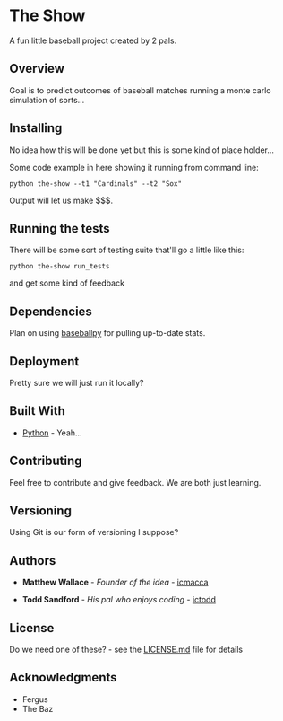 # The Show

A fun little baseball project created by 2 pals.

## Overview

Goal is to predict outcomes of baseball matches running a monte carlo simulation of sorts...

## Installing

No idea how this will be done yet but this is some kind of place holder...

Some code example in here showing it running from command line:

```
python the-show --t1 "Cardinals" --t2 "Sox"
```

Output will let us make \$\$\$.

## Running the tests

There will be some sort of testing suite that'll go a little like this:

```
python the-show run_tests
```

and get some kind of feedback

## Dependencies

Plan on using [baseballpy](https://github.com/jldbc/pybaseball) for pulling up-to-date stats.

## Deployment

Pretty sure we will just run it locally?

## Built With

- [Python](http://python.org/) - Yeah...

## Contributing

Feel free to contribute and give feedback. We are both just learning.

## Versioning

Using Git is our form of versioning I suppose?

## Authors

- **Matthew Wallace** - _Founder of the idea_ - [icmacca](https://github.com/icmacca)

- **Todd Sandford** - _His pal who enjoys coding_ - [ictodd](https://github.com/ictodd)

## License

Do we need one of these? - see the [LICENSE.md](LICENSE.md) file for details

## Acknowledgments

- Fergus
- The Baz
